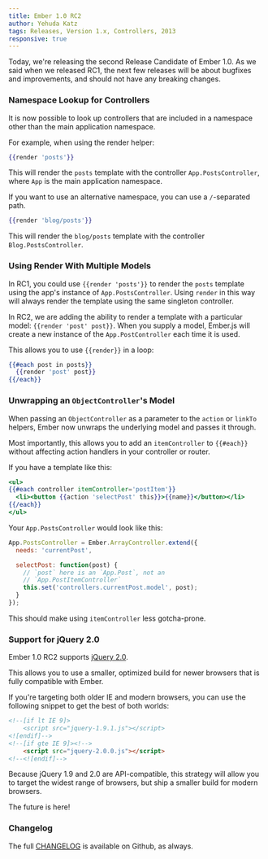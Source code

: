 ```yaml
---
title: Ember 1.0 RC2
author: Yehuda Katz
tags: Releases, Version 1.x, Controllers, 2013
responsive: true
---
```


Today, we're releasing the second Release Candidate of Ember 1.0.
As we said when we released RC1, the next few releases will be
about bugfixes and improvements, and should not have any breaking
changes.

### Namespace Lookup for Controllers

It is now possible to look up controllers that are included in a
namespace other than the main application namespace.

For example, when using the render helper:

```handlebars
{{render 'posts'}}
```

This will render the `posts` template with the controller `App.PostsController`, where `App` is the main application namespace.

If you want to use an alternative namespace, you can use a
`/`-separated path.

```handlebars
{{render 'blog/posts'}}
```

This will render the `blog/posts` template with the controller
`Blog.PostsController`.

### Using Render With Multiple Models

In RC1, you could use `{{render 'posts'}}` to render the `posts`
template using the app's instance of `App.PostsController`. Using
`render` in this way will always render the template using the same
singleton controller.

In RC2, we are adding the ability to render a template with a
particular model: `{{render 'post' post}}`. When you supply a model,
Ember.js will create a new instance of the `App.PostController` each
time it is used.

This allows you to use `{{render}}` in a loop:

```handlebars
{{#each post in posts}}
  {{render 'post' post}}
{{/each}}
```

### Unwrapping an `ObjectController`'s Model

When passing an `ObjectController` as a parameter to the `action`
or `linkTo` helpers, Ember now unwraps the underlying model and 
passes it through.

Most importantly, this allows you to add an `itemController` to
`{{#each}}` without affecting action handlers in your controller
or router.

If you have a template like this:

```posts.hbs
<ul>
{{#each controller itemController='postItem'}}
  <li><button {{action 'selectPost' this}}>{{name}}</button></li>
{{/each}}
</ul>
```

Your `App.PostsController` would look like this:

```javascript
App.PostsController = Ember.ArrayController.extend({
  needs: 'currentPost',

  selectPost: function(post) {
    // `post` here is an `App.Post`, not an
    // `App.PostItemController`
    this.set('controllers.currentPost.model', post);
  }
});
```

This should make using `itemController` less gotcha-prone.

### Support for jQuery 2.0

Ember 1.0 RC2 supports [jQuery 2.0][1].

This allows you to use a smaller, optimized build for newer browsers
that is fully compatible with Ember.

If you're targeting both older IE and modern browsers, you can use
the following snippet to get the best of both worlds:

```html
<!--[if lt IE 9]>
    <script src="jquery-1.9.1.js"></script>
<![endif]-->
<!--[if gte IE 9]><!-->
    <script src="jquery-2.0.0.js"></script>
<!--<![endif]-->
```

Because jQuery 1.9 and 2.0 are API-compatible, this strategy will
allow you to target the widest range of browsers, but ship a
smaller build for modern browsers.

The future is here!

[1]: http://blog.jquery.com/2013/03/01/jquery-2-0-beta-2-released/

### Changelog

The full [CHANGELOG][2] is available on Github, as always.

[2]: https://github.com/emberjs/ember.js/blob/7e012d9e7f4c5e5b7ce6e60307aac7cd653df5b9/CHANGELOG#L1
